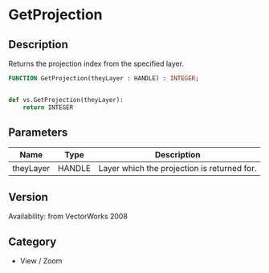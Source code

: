 # GetProjection

## Description
Returns the projection index from the specified layer.

```pascal
FUNCTION GetProjection(theyLayer : HANDLE) : INTEGER;
```

```python

def vs.GetProjection(theyLayer):
    return INTEGER
```

## Parameters
|Name|Type|Description|
|---|---|---|
|theyLayer|HANDLE|Layer which the projection is returned for.|

## Version
Availability: from VectorWorks 2008
## Category
* View / Zoom

